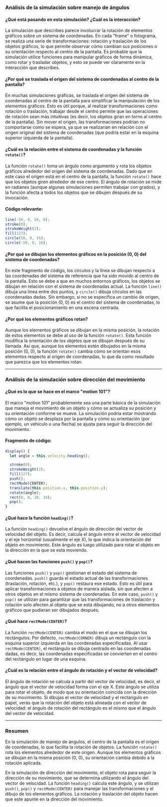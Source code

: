 ### Análisis de la simulación sobre manejo de ángulos

#### ¿Qué está pasando en esta simulación? ¿Cuál es la interacción?

La simulación que describes parece involucrar la rotación de elementos gráficos sobre un sistema de coordenadas. En cada "frame" o fotograma, se realiza una serie de transformaciones: rotación y traslación de los objetos gráficos, lo que permite observar cómo cambian sus posiciones o su orientación respecto al centro de la pantalla. Es probable que la simulación utilice funciones para manipular gráficos de forma dinámica, como rotar y trasladar objetos, y esto se puede ver claramente en la interacción que describes.

#### ¿Por qué se traslada el origen del sistema de coordenadas al centro de la pantalla?

En muchas simulaciones gráficas, se traslada el origen del sistema de coordenadas al centro de la pantalla para simplificar la manipulación de los elementos gráficos. Esto es útil porque, al realizar transformaciones como rotación o traslación, trabajar desde el centro permite que las operaciones de rotación sean más intuitivas (es decir, los objetos giran en torno al centro de la pantalla). Sin mover el origen, las transformaciones podrían no comportarse como se espera, ya que se realizarían en relación con el origen original del sistema de coordenadas (que podría estar en la esquina superior izquierda de la pantalla).

#### ¿Cuál es la relación entre el sistema de coordenadas y la función `rotate()`?

La función `rotate()` toma un ángulo como argumento y rota los objetos gráficos alrededor del origen del sistema de coordenadas. Dado que en este caso el origen está en el centro de la pantalla, la función `rotate()` hace que los objetos giren alrededor de ese centro. El ángulo de rotación se mide en radianes (aunque algunas simulaciones permiten trabajar con grados), y la función afecta a todos los objetos que se dibujen después de su invocación.

#### Código relevante:

```javascript
line(-50, 0, 50, 0);
stroke(0);
strokeWeight(2);
fill(127);
circle(50, 0, 16);
circle(-50, 0, 16);
```

#### ¿Por qué se dibujan los elementos gráficos en la posición (0, 0) del sistema de coordenadas?

En este fragmento de código, los círculos y la línea se dibujan respecto a las coordenadas del sistema de referencia que ha sido movido al centro de la pantalla. Esto se debe a que en muchos entornos gráficos, los objetos se dibujan en relación con el sistema de coordenadas actual. La función `line()` dibuja una línea entre dos puntos, y `circle()` dibuja círculos en las coordenadas dadas. Sin embargo, si no se especifica un cambio de origen, se asume que la posición (0, 0) es el centro del sistema de coordenadas, lo que facilita el posicionamiento en una escena centrada.

#### ¿Por qué los elementos gráficos rotan?

Aunque los elementos gráficos se dibujan en la misma posición, la rotación de estos elementos se debe al uso de la función `rotate()`. Esta función modifica la orientación de los objetos que se dibujan después de su llamada. Así que, aunque los elementos estén dibujados en la misma posición (0, 0), la función `rotate()` cambia cómo se orientan esos elementos respecto al origen de coordenadas, lo que da como resultado que parezca que los elementos rotan.

---

### Análisis de la simulación sobre dirección del movimiento

#### ¿Qué es lo que se hace en el marco "motion 101"?

El marco "motion 101" probablemente sea una parte básica de la simulación que maneja el movimiento de un objeto y cómo se actualiza su posición y su orientación conforme se mueve. La simulación podría estar mostrando cómo un objeto se desplaza por la pantalla y cómo su orientación (por ejemplo, un vehículo o una flecha) se ajusta para seguir la dirección del movimiento.

#### Fragmento de código:

```javascript
display() {
  let angle = this.velocity.heading();

  stroke(0);
  strokeWeight(2);
  fill(127);
  push();
  rectMode(CENTER);
  translate(this.position.x, this.position.y);
  rotate(angle);
  rect(0, 0, 30, 10);
  pop();
}
```

#### ¿Qué hace la función `heading()`?

La función `heading()` devuelve el ángulo de dirección del vector de velocidad del objeto. Es decir, calcula el ángulo entre el vector de velocidad y el eje horizontal (usualmente el eje X), lo que indica la orientación del objeto en movimiento. Este ángulo es luego utilizado para rotar el objeto en la dirección en la que se está moviendo.

#### ¿Qué hacen las funciones `push()` y `pop()`?

Las funciones `push()` y `pop()` gestionan el estado del sistema de coordenadas. `push()` guarda el estado actual de las transformaciones (traslación, rotación, etc.), y `pop()` restaura ese estado. Esto es útil para aplicar transformaciones a objetos de manera aislada, sin que afecten a otros objetos en el mismo sistema de coordenadas. En este caso, `push()` y `pop()` se utilizan para garantizar que las transformaciones de traslación y rotación solo afecten al objeto que se está dibujando, no a otros elementos gráficos que pudieran ser dibujados después.

#### ¿Qué hace `rectMode(CENTER)`?

La función `rectMode(CENTER)` cambia el modo en el que se dibujan los rectángulos. Por defecto, `rectMode(CORNER)` dibuja un rectángulo con la esquina superior izquierda en las coordenadas especificadas. Al usar `rectMode(CENTER)`, el rectángulo se dibuja centrado en las coordenadas dadas, es decir, las coordenadas especificadas se convierten en el centro del rectángulo en lugar de una esquina.

#### ¿Cuál es la relación entre el ángulo de rotación y el vector de velocidad?

El ángulo de rotación se calcula a partir del vector de velocidad, es decir, el ángulo que el vector de velocidad forma con el eje X. Este ángulo se utiliza para rotar el objeto, de modo que su orientación coincida con la dirección de su movimiento. Si dibujas el vector de velocidad y el rectángulo en papel, verás que la rotación del objeto está alineada con el vector de velocidad: el ángulo de rotación del rectángulo es el mismo que el ángulo del vector de velocidad.

---

### Resumen

En la simulación de manejo de ángulos, el centro de la pantalla es el origen de coordenadas, lo que facilita la rotación de objetos. La función `rotate()` rota los elementos alrededor de este origen. Aunque los elementos gráficos se dibujan en la misma posición (0, 0), su orientación cambia debido a la rotación aplicada.

En la simulación de dirección del movimiento, el objeto rota para seguir la dirección de su movimiento, que se determina utilizando el ángulo del vector de velocidad. La función `heading()` calcula este ángulo, y se utilizan `push()`, `pop()` y `rectMode(CENTER)` para manejar las transformaciones y el dibujo de los elementos gráficos. La rotación y traslación del objeto hacen que este apunte en la dirección del movimiento.

